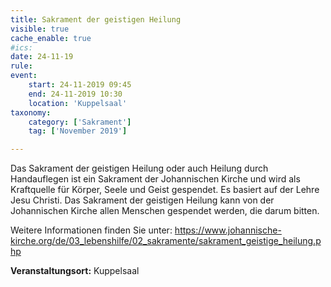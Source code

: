 ```yaml
---
title: Sakrament der geistigen Heilung
visible: true
cache_enable: true
#ics: 
date: 24-11-19
rule: 
event:
	start: 24-11-2019 09:45
	end: 24-11-2019 10:30
	location: 'Kuppelsaal'
taxonomy:
	category: ['Sakrament']
	tag: ['November 2019']

---
```

Das Sakrament der geistigen Heilung oder auch Heilung durch Handauflegen ist ein Sakrament der Johannischen Kirche und wird als Kraftquelle für Körper, Seele und Geist gespendet. Es basiert auf der Lehre Jesu Christi. Das Sakrament der geistigen Heilung kann von der Johannischen Kirche allen Menschen gespendet werden, die darum bitten.

Weitere Informationen finden Sie unter:
https://www.johannische-kirche.org/de/03_lebenshilfe/02_sakramente/sakrament_geistige_heilung.php



**Veranstaltungsort:** Kuppelsaal

